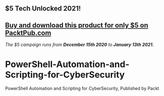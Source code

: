 ## $5 Tech Unlocked 2021!
[Buy and download this product for only $5 on PacktPub.com](https://www.packtpub.com/)
-----
*The $5 campaign         runs from __December 15th 2020__ to __January 13th 2021.__*

# PowerShell-Automation-and-Scripting-for-CyberSecurity
PowerShell Automation and Scripting for CyberSecurity, Published by Packt

